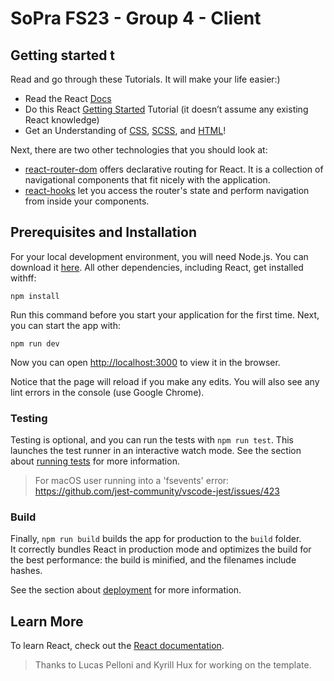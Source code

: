 # SoPra FS23 - Group 4 - Client 

## Getting started t

Read and go through these Tutorials. It will make your life easier:)

- Read the React [Docs](https://reactjs.org/docs/getting-started.html)
- Do this React [Getting Started](https://reactjs.org/tutorial/tutorial.html) Tutorial (it doesn’t assume any existing React knowledge)
- Get an Understanding of [CSS](https://www.w3schools.com/Css/), [SCSS](https://sass-lang.com/documentation/syntax), and [HTML](https://www.w3schools.com/html/html_intro.asp)!

Next, there are two other technologies that you should look at:

* [react-router-dom](https://reacttraining.com/react-router/web/guides/quick-start) offers declarative routing for React. It is a collection of navigational components that fit nicely with the application. 
* [react-hooks](https://reactrouter.com/web/api/Hooks) let you access the router's state and perform navigation from inside your components.

## Prerequisites and Installation
For your local development environment, you will need Node.js. You can download it [here](https://nodejs.org). All other dependencies, including React, get installed withff:

```npm install```

Run this command before you start your application for the first time. Next, you can start the app with:

```npm run dev```

Now you can open [http://localhost:3000](http://localhost:3000) to view it in the browser.

Notice that the page will reload if you make any edits. You will also see any lint errors in the console (use Google Chrome).

### Testing
Testing is optional, and you can run the tests with `npm run test`.
This launches the test runner in an interactive watch mode. See the section about [running tests](https://facebook.github.io/create-react-app/docs/running-tests) for more information.

> For macOS user running into a 'fsevents' error: https://github.com/jest-community/vscode-jest/issues/423

### Build
Finally, `npm run build` builds the app for production to the `build` folder.<br>
It correctly bundles React in production mode and optimizes the build for the best performance: the build is minified, and the filenames include hashes.<br>

See the section about [deployment](https://facebook.github.io/create-react-app/docs/deployment) for more information.

## Learn More

To learn React, check out the [React documentation](https://reactjs.org/).


> Thanks to Lucas Pelloni and Kyrill Hux for working on the template.
